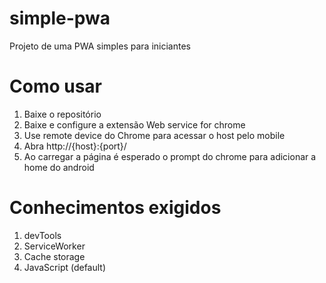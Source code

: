 # simple-pwa
Projeto de uma PWA simples para iniciantes

# Como usar
1. Baixe o repositório 
2. Baixe e configure a extensão Web service for chrome
3. Use remote device do Chrome para acessar o host pelo mobile
4. Abra http://{host}:{port}/
5. Ao carregar a página é esperado o prompt do chrome para adicionar a home do android

# Conhecimentos exigidos
1. devTools
2. ServiceWorker
3. Cache storage
4. JavaScript (default)
